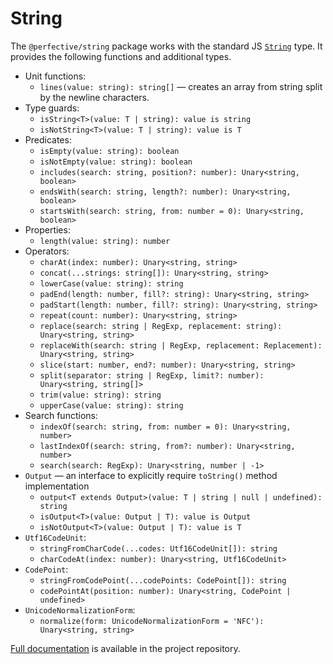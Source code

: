 # String

The `@perfective/string` package works with the standard JS
[`String`](https://developer.mozilla.org/en-US/docs/Web/JavaScript/Reference/Global_Objects/String) type.
It provides the following functions and additional types.

* Unit functions:
    * `lines(value: string): string[]`
    — creates an array from string split by the newline characters.
* Type guards:
    * `isString<T>(value: T | string): value is string`
    * `isNotString<T>(value: T | string): value is T`
* Predicates:
    * `isEmpty(value: string): boolean`
    * `isNotEmpty(value: string): boolean`
    * `includes(search: string, position?: number): Unary<string, boolean>`
    * `endsWith(search: string, length?: number): Unary<string, boolean>`
    * `startsWith(search: string, from: number = 0): Unary<string, boolean>`
* Properties:
    * `length(value: string): number`
* Operators:
    * `charAt(index: number): Unary<string, string>`
    * `concat(...strings: string[]): Unary<string, string>`
    * `lowerCase(value: string): string`
    * `padEnd(length: number, fill?: string): Unary<string, string>`
    * `padStart(length: number, fill?: string): Unary<string, string>`
    * `repeat(count: number): Unary<string, string>`
    * `replace(search: string | RegExp, replacement: string): Unary<string, string>`
    * `replaceWith(search: string | RegExp, replacement: Replacement): Unary<string, string>`
    * `slice(start: number, end?: number): Unary<string, string>`
    * `split(separator: string | RegExp, limit?: number): Unary<string, string[]>`
    * `trim(value: string): string`
    * `upperCase(value: string): string`
* Search functions:
    * `indexOf(search: string, from: number = 0): Unary<string, number>`
    * `lastIndexOf(search: string, from?: number): Unary<string, number>`
    * `search(search: RegExp): Unary<string, number | -1>`
* `Output` — an interface to explicitly require `toString()` method implementation
    * `output<T extends Output>(value: T | string | null | undefined): string`
    * `isOutput<T>(value: Output | T): value is Output`
    * `isNotOutput<T>(value: Output | T): value is T`
* `Utf16CodeUnit`:
    * `stringFromCharCode(...codes: Utf16CodeUnit[]): string`
    * `charCodeAt(index: number): Unary<string, Utf16CodeUnit>`
* `CodePoint`:
    * `stringFromCodePoint(...codePoints: CodePoint[]): string`
    * `codePointAt(position: number): Unary<string, CodePoint | undefined>`
* `UnicodeNormalizationForm`:
    * `normalize(form: UnicodeNormalizationForm = 'NFC'): Unary<string, string>`

[Full documentation](https://github.com/perfective/js/blob/master/packages/string/README.adoc) 
is available in the project repository.
